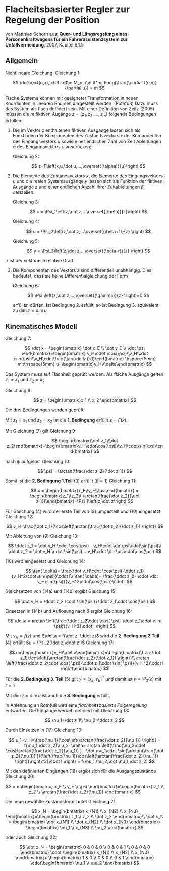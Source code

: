 # Flacheitsbasierter Regler zur Regelung der Position

von Matthias Schorn aus: **Quer- und Längsregelung eines Personenkraftwagens für ein Fahrerassistenzsystem zur Unfallvermeidung**, 2007, Kapitel 6.1.5

## Allgemein

Nichtlineare Gleichung:
Gleichung 1:

$$
\dot{x}=f(u,x), x(0)=x0\in M_n,u\in R^m, Rang(\frac{\partial f(u,x)}{\partial u}) = m
$$

Flache Systeme können mit geeigneter Transformation in neuen Koordinaten in linearen Räumen dargestellt werden. (Rothfuß) Dazu muss das System als flach definiert sein. Mit einer Definition von Zeitz (2005) müssen die $m$ fiktiven Augänge $z=(z_1,z_2,...,z_m)$ folgende Bedingungen erfüllen:

1. Die im Vektor $z$ enthaltenen fiktiven Ausgänge lassen sich als Funktionen der Komponenten des Zustandsvektors $x$ der Komponenten des Eingangsvektors $u$ sowie einer endlichen Zahl von Zeit Ableitungen $\alpha$ des Eingangsvektors $u$ ausdrücken:
   
   Gleichung 2:
   
   $$
   z=F\left(x,u,\dot u,...,\overset{(\alpha)}{u}\right)
   $$

2. Die Elemente des Zustandsvektors $x$, die Elemente des Eingangsvektors $u$ und die realen Systemausgänge $y$ lassen sich als Funktion der fiktiven Ausgänge $z$ und einer endlichen Anzahl ihrer Zeitableitungen $\beta$ darstellen:
   
   Gleichung 3:
   
   $$
   x = \Psi_1\left(z,\dot z,...\overset{(\beta)}{z}\right)
   $$
   
   Gleichung 4:
   
   $$
   u = \Psi_2\left(z,\dot z,...\overset{(\beta+1)}{z} \right)
   $$
   
   Gleichung 5:
   
   $$
   y = \Psi_3\left(z,\dot z,...\overset{(\beta-r)}{z} \right)
   $$

​        $r$ ist der vektorielle relative Grad

3. Die Komponenten des Vektors $z$ sind differentiell unabhängig. Dies bedeutet, dass sie keine Differentialgleichung der Form
   
   Gleichung 6:
   
   $$
   \Psi \left(z,\dot z,...,\overset{(\gamma)}{z} \right)=0
   $$
   
   erfüllen dürfen. Ist Bedingung 2. erfüllt, so ist Bedingung 3. äquivalent zu $\dim z=\dim u$  

## Kinematisches Modell

Gleichung 7:

$$
\dot x = \begin{bmatrix} \dot x_E \\ \dot y_E \\ \dot \psi \end{bmatrix}=\begin{bmatrix} v_H\cdot \cos(\psi)\\v_H\cdot \sin(\psi)\\v_H\cdot\frac{\tan(\delta)}{l}\end{bmatrix} \hspace{5mm} mit\hspace{5mm} u=\begin{bmatrix}v_H\\\delta\end{bmatrix}
$$

Das System muss auf Flachheit geprüft werden. Als flache Ausgänge gelten $z_1=x_1$ und $z_2=x_2$ 

Gleichung 8:

$$
z = \begin{bmatrix}x_1 \\ x_2 \end{bmatrix}
$$

Die drei Bedingungen werden geprüft:

Mit  $z_1=x_1$ und $z_2=x_2$ ist die **1. Bedingung** erfüllt $z=F(x)$.

Mit Gleichung (7) gilt
Gleichung 9:

$$
\begin{bmatrix}\dot z_1\\\dot z_2\end{bmatrix}=\begin{bmatrix}v_H\cdot\cos(\psi)\\v_H\cdot\sin(\psi)\end{bmatrix}
$$

nach $\psi$ aufgelöst
Gleichung 10:

$$
\psi = \arctan(\frac{\dot z_2}{\dot z_1})
$$

Somit ist die **2. Bedingung 1.Teil**  (3) erfüllt ($\beta=1$)
Gleichung 11:

$$
x = \begin{bmatrix}x_E\\y_E\\\psi\end{bmatrix} = \begin{bmatrix}z_1\\z_2\\ \arctan(\frac{\dot z_2}{\dot z_1})\end{bmatrix}=\Psi_1\left(z,\dot z\right)
$$

Für Gleichung (4) wird der erste Teil von (9) umgestellt und (10) eingesetzt:
Gleichung 12:

$$
v_H=\frac{\dot z_1}{\cos\left(\arctan(\frac{\dot z_2}{\dot z_1}) \right)}
$$

Mit Ableitung von (9) 
Gleichung 13:

$$
\ddot z_1 = \dot v_H \cdot \cos(\psi) - v_H\cdot \dot\psi\cdot\sin(\psi)\\
\ddot z_2 = \dot v_H \cdot \sin(\psi) + v_H\cdot \dot\psi\cdot\cos(\psi)
$$

(10) wird eingesetzt und
Gleichung 14:

$$
\tan( \delta)= \frac{\dot v_H\cdot \cos(\psi)-\ddot z_1}{v_H^2\cdot\sin(\psi)}\cdot l\\
\tan( \delta)= \frac{\ddot z_2- \cdot \dot v_H\sin(\psi)}{v_H^2\cdot\cos(\psi)}\cdot l
$$

Gleichsetzen von (14a) und (14b) ergibt
Gleichung 15:

$$
\dot v_H = \ddot z_2 \cdot \sin(\psi)+\ddot z_1\cdot \cos(\psi)
$$

Einsetzen in (14b) und Auflösung nach $\delta$ ergibt
Gleichung 16:

$$
\delta = arctan \left(\frac{\ddot z_2\cdot  \cos( \psi)-\ddot z_1\cdot  \sin( \psi)}{v_H^2}\cdot l   \right)
$$

Mit $v_H=f(\dot z)$ und $\delta =  f(\dot z, \ddot z)$ wird die **2. Bedingung 2.Teil** (4) erfüllt $u = \Psi_2(\dot z,\ddot z )$
Gleichung 17:

$$
u=\begin{bmatrix}v_H\\\delta\end{bmatrix}=\begin{bmatrix}\frac{\dot z_1}{\cos\left(\arctan(\frac{\dot z_2}{\dot z_1}) \right)}\\ arctan \left(\frac{\ddot z_2\cdot  \cos( \psi)-\ddot z_1\cdot  \sin( \psi)}{v_H^2}\cdot l   \right)\end{bmatrix}
$$

Für die **2. Bedingung 3. Teil** (5) gilt $y=[x_E,y_E]^T$ und damit ist $y=\Psi_3(z)$ mit $r=1$ 

Mit  $\dim z=\dim u$   ist auch die **3. Bedingung** erfüllt.

In Anlehnung an Rothfuß wird eine *flachheitsbasierte Folgeregelung* entworfen. Die Eingänge werdeb definiert mit
Gleichung 18:

$$
\nu_1=\dot z_1\\
\nu_2=\ddot z_2
$$

Durch EInsetzen in (17)
Gleichung 19:

$$
u_1=v_H=\frac{\nu_1}{\cos\left(\arctan(\frac{\dot z_2}{\nu_1}) \right)} = f(\nu_1,\dot z_2)\\
u_2=\delta= arctan \left(\frac{\nu_2\cdot  \cos[\arctan(\frac{\dot z_2}{\nu_1}) ] - \dot \nu_1\cdot  \sin[\arctan(\frac{\dot z_2}{\nu_1}) ]}{\left(\frac{\nu_1}{\cos\left(\arctan(\frac{\dot z_2}{\nu_1}) \right)}\right)^2}\cdot l   \right) = f(\nu_1,\nu_2,\dot \nu_1,\dot z_2)
$$

Mit den definierten Eingängen (18) ergibt sich für die Ausgangszustände
Gleichung 20:

$$
x = \begin{bmatrix} x_E \\ y_E \\ \psi \end{bmatrix}=\begin{bmatrix} z_1 \\ z_2 \\ \arctan(\frac{\dot z_2}{\nu_1}) \end{bmatrix}
$$

Die neue gewählte Zustandsform lautet
Gleichung 21:

$$
x_N = \begin{bmatrix} x_{N1} \\ x_{N2} \\ x_{N3} \end{bmatrix}=\begin{bmatrix} z_1 \\ z_2 \\ \dot z_2 \end{bmatrix}\\
\dot x_N = \begin{bmatrix} \dot x_{N1} \\ \dot x_{N2} \\ \dot x_{N3} \end{bmatrix}= \begin{bmatrix} \nu_1 \\ x_{N3} \\ \nu_2 \end{bmatrix}
$$

oder auch
Gleichung 22:

$$
\dot x_N = \begin{bmatrix} 0 & 0 & 0 \\ 0 & 0 & 1 \\ 0 & 0 & 0 \end{bmatrix} \cdot \begin{bmatrix} x_{N1} \\ x_{N2} \\ x_{N3} \end{bmatrix}+ \begin{bmatrix} 1 & 0  \\ 0 & 0  \\ 0 & 1  \end{bmatrix} \cdot\begin{bmatrix} \nu_1 \\ \nu_2 \end{bmatrix}
$$
